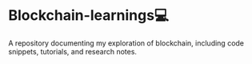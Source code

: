 # Blockchain-learnings💻
A repository documenting my exploration of blockchain, including code snippets, tutorials, and research notes.
